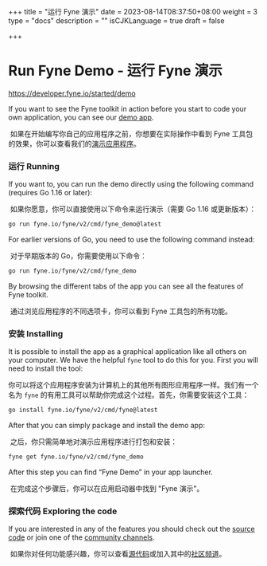 +++
title = "运行 Fyne 演示"
date = 2023-08-14T08:37:50+08:00
weight = 3
type = "docs"
description = ""
isCJKLanguage = true
draft = false

+++

# Run Fyne Demo - 运行 Fyne 演示

https://developer.fyne.io/started/demo

If you want to see the Fyne toolkit in action before you start to code your own application, you can see our [demo app](https://github.com/fyne-io/fyne/tree/master/cmd/fyne_demo).

​	如果在开始编写你自己的应用程序之前，你想要在实际操作中看到 Fyne 工具包的效果，你可以查看我们的[演示应用程序](https://github.com/fyne-io/fyne/tree/master/cmd/fyne_demo)。

### 运行 Running

If you want to, you can run the demo directly using the following command (requires Go 1.16 or later):

​	如果你愿意，你可以直接使用以下命令来运行演示（需要 Go 1.16 或更新版本）：

```bash
go run fyne.io/fyne/v2/cmd/fyne_demo@latest
```

For earlier versions of Go, you need to use the following command instead:

​	对于早期版本的 Go，你需要使用以下命令：

```bash
go run fyne.io/fyne/v2/cmd/fyne_demo
```

By browsing the different tabs of the app you can see all the features of Fyne toolkit.

​	通过浏览应用程序的不同选项卡，你可以看到 Fyne 工具包的所有功能。

### 安装 Installing

It is possible to install the app as a graphical application like all others on your computer. We have the helpful `fyne` tool to do this for you. First you will need to install the tool:

​	你可以将这个应用程序安装为计算机上的其他所有图形应用程序一样。我们有一个名为 `fyne` 的有用工具可以帮助你完成这个过程。首先，你需要安装这个工具：

```bash
go install fyne.io/fyne/v2/cmd/fyne@latest
```

After that you can simply package and install the demo app:

​	之后，你只需简单地对演示应用程序进行打包和安装：

```bash
fyne get fyne.io/fyne/v2/cmd/fyne_demo
```

After this step you can find “Fyne Demo” in your app launcher.

​	在完成这个步骤后，你可以在应用启动器中找到 "Fyne 演示"。

### 探索代码 Exploring the code

If you are interested in any of the features you should check out the [source code](https://github.com/fyne-io/fyne/tree/master/cmd/fyne_demo) or join one of the [community channels](https://fyne.io/#contact).

​	如果你对任何功能感兴趣，你可以查看[源代码](https://github.com/fyne-io/fyne/tree/master/cmd/fyne_demo)或加入其中的[社区频道](https://fyne.io/#contact)。